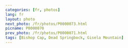 ```yaml
---
categories: [fr, photos]
lang: fr
layout: photo
next_photo: /fr/photos/P0000073.html
picname: P0000070
prev_photo: /fr/photos/P0000071.html
tags: [Bishop Cap, Dead Springbock, Gisela Mountain]
---
```

